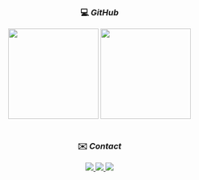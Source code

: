 <div align="center">

### 💻 _GitHub_
</div>
<div align="center" display="inline block">
  <img height="180em" src="https://readme-stats-mu-blond.vercel.app/api?username=rafabarbato&show_icons=true&icon_color=0fb81d&theme=dark#gh-dark-mode-only"/>
  <img height="180em" src="https://readme-stats-mu-blond.vercel.app/api/top-langs/?username=rafabarbato&layout=compact&theme=dark#gh-dark-mode-only"/>
</div> <br>

<div align="center">
  
### ✉️ _Contact_
</div>
 <div display="inline-block" align="center">
   <a href="https://www.linkedin.com/in/rafabarbator/" target="_blank">
     <img src="https://img.shields.io/badge/-rafabarbato-blue?style=flat-square&logo=Linkedin&logoColor=white&link=https://www.linkedin.com/in/rafabarbator/"/>         
   </a>
   <a href="mailto:kadeshbrt@gmail.com" target="_blank">
     <img src="https://img.shields.io/badge/-kadeshbrt@gmail.com-006bed?style=flat-square&logo=Gmail&logoColor=white&link=mailto:kadeshbrt@gmail.com"/>   
   </a>
   <a href="https://github.com/rafabarbato">
     <img src="https://img.shields.io/github/followers/rafabarbato?label=follow&style=social"/>
   </a>
 </div>
